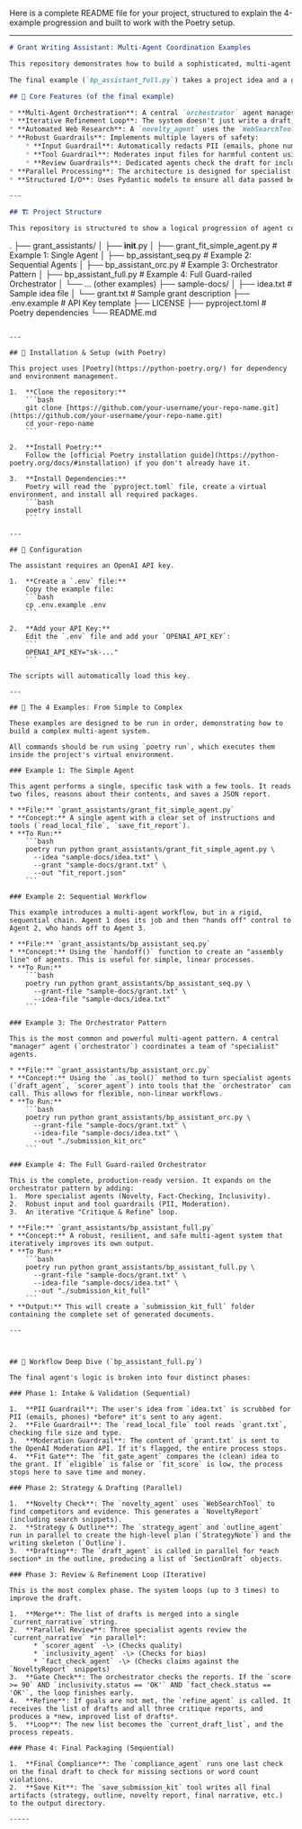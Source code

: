 Here is a complete README file for your project, structured to explain the 4-example progression and built to work with the Poetry setup.

-----

```md
# Grant Writing Assistant: Multi-Agent Coordination Examples

This repository demonstrates how to build a sophisticated, multi-agent system using the OpenAI Agents SDK. The project progressively builds from a single simple agent to a robust, multi-agent orchestrator that automates the grant writing process.

The final example (`bp_assistant_full.py`) takes a project idea and a grant description as input, and produces a complete "submission kit" folder with a draft narrative, strategic analysis, compliance reports, and more.

## 🚀 Core Features (of the final example)

* **Multi-Agent Orchestration**: A central `orchestrator` agent manages a team of specialist agents, each with a specific role (e.g., parsing, drafting, scoring, fact-checking).
* **Iterative Refinement Loop**: The system doesn't just write a draft; it critiques, fact-checks, and refines it in a loop until quality and safety standards are met.
* **Automated Web Research**: A `novelty_agent` uses the `WebSearchTool` to research the competitive landscape and assess the idea's novelty.
* **Robust Guardrails**: Implements multiple layers of safety:
    * **Input Guardrail**: Automatically redacts PII (emails, phone numbers) from the user's idea file.
    * **Tool Guardrail**: Moderates input files for harmful content using the OpenAI Moderation API and checks for file size limits.
    * **Review Guardrails**: Dedicated agents check the draft for inclusivity, bias, and factual accuracy.
* **Parallel Processing**: The architecture is designed for specialist agents (like drafting and review) to be run in parallel, speeding up the process.
* **Structured I/O**: Uses Pydantic models to ensure all data passed between agents is structured, validated, and reliable.

---

## 🏗️ Project Structure

This repository is structured to show a logical progression of agent complexity.

```

.
├── grant\_assistants/
│   ├── **init**.py
│   ├── grant\_fit\_simple\_agent.py   \# Example 1: Single Agent
│   ├── bp\_assistant\_seq.py         \# Example 2: Sequential Agents
│   ├── bp\_assistant\_orc.py         \# Example 3: Orchestrator Pattern
│   ├── bp\_assistant\_full.py        \# Example 4: Full Guard-railed Orchestrator
│   └── ... (other examples)
├── sample-docs/
│   ├── idea.txt                    \# Sample idea file
│   └── grant.txt                   \# Sample grant description
├── .env.example                    \# API Key template
├── LICENSE
├── pyproject.toml                  \# Poetry dependencies
└── README.md

````

---

## 🔧 Installation & Setup (with Poetry)

This project uses [Poetry](https://python-poetry.org/) for dependency and environment management.

1.  **Clone the repository:**
    ```bash
    git clone [https://github.com/your-username/your-repo-name.git](https://github.com/your-username/your-repo-name.git)
    cd your-repo-name
    ```

2.  **Install Poetry:**
    Follow the [official Poetry installation guide](https://python-poetry.org/docs/#installation) if you don't already have it.

3.  **Install Dependencies:**
    Poetry will read the `pyproject.toml` file, create a virtual environment, and install all required packages.
    ```bash
    poetry install
    ```

---

## 🔑 Configuration

The assistant requires an OpenAI API key.

1.  **Create a `.env` file:**
    Copy the example file:
    ```bash
    cp .env.example .env
    ```

2.  **Add your API Key:**
    Edit the `.env` file and add your `OPENAI_API_KEY`:
    ```
    OPENAI_API_KEY="sk-..."
    ```

The scripts will automatically load this key.

---

## 🚀 The 4 Examples: From Simple to Complex

These examples are designed to be run in order, demonstrating how to build a complex multi-agent system.

All commands should be run using `poetry run`, which executes them inside the project's virtual environment.

### Example 1: The Simple Agent

This agent performs a single, specific task with a few tools. It reads two files, reasons about their contents, and saves a JSON report.

* **File:** `grant_assistants/grant_fit_simple_agent.py`
* **Concept:** A single agent with a clear set of instructions and tools (`read_local_file`, `save_fit_report`).
* **To Run:**
    ```bash
    poetry run python grant_assistants/grant_fit_simple_agent.py \
      --idea "sample-docs/idea.txt" \
      --grant "sample-docs/grant.txt" \
      --out "fit_report.json"
    ```

### Example 2: Sequential Workflow

This example introduces a multi-agent workflow, but in a rigid, sequential chain. Agent 1 does its job and then "hands off" control to Agent 2, who hands off to Agent 3.

* **File:** `grant_assistants/bp_assistant_seq.py`
* **Concept:** Using the `handoff()` function to create an "assembly line" of agents. This is useful for simple, linear processes.
* **To Run:**
    ```bash
    poetry run python grant_assistants/bp_assistant_seq.py \
      --grant-file "sample-docs/grant.txt" \
      --idea-file "sample-docs/idea.txt"
    ```

### Example 3: The Orchestrator Pattern

This is the most common and powerful multi-agent pattern. A central "manager" agent (`orchestrator`) coordinates a team of "specialist" agents.

* **File:** `grant_assistants/bp_assistant_orc.py`
* **Concept:** Using the `.as_tool()` method to turn specialist agents (`draft_agent`, `scorer_agent`) into tools that the `orchestrator` can call. This allows for flexible, non-linear workflows.
* **To Run:**
    ```bash
    poetry run python grant_assistants/bp_assistant_orc.py \
      --grant-file "sample-docs/grant.txt" \
      --idea-file "sample-docs/idea.txt" \
      --out "./submission_kit_orc"
    ```

### Example 4: The Full Guard-railed Orchestrator

This is the complete, production-ready version. It expands on the orchestrator pattern by adding:
1.  More specialist agents (Novelty, Fact-Checking, Inclusivity).
2.  Robust input and tool guardrails (PII, Moderation).
3.  An iterative "Critique & Refine" loop.

* **File:** `grant_assistants/bp_assistant_full.py`
* **Concept:** A robust, resilient, and safe multi-agent system that iteratively improves its own output.
* **To Run:**
    ```bash
    poetry run python grant_assistants/bp_assistant_full.py \
      --grant-file "sample-docs/grant.txt" \
      --idea-file "sample-docs/idea.txt" \
      --out "./submission_kit_full"
    ```
* **Output:** This will create a `submission_kit_full` folder containing the complete set of generated documents.

---



## 🌊 Workflow Deep Dive (`bp_assistant_full.py`)

The final agent's logic is broken into four distinct phases:

### Phase 1: Intake & Validation (Sequential)

1.  **PII Guardrail**: The user's idea from `idea.txt` is scrubbed for PII (emails, phones) *before* it's sent to any agent.
2.  **File Guardrail**: The `read_local_file` tool reads `grant.txt`, checking file size and type.
3.  **Moderation Guardrail**: The content of `grant.txt` is sent to the OpenAI Moderation API. If it's flagged, the entire process stops.
4.  **Fit Gate**: The `fit_gate_agent` compares the (clean) idea to the grant. If `eligible` is false or `fit_score` is low, the process stops here to save time and money.

### Phase 2: Strategy & Drafting (Parallel)

1.  **Novelty Check**: The `novelty_agent` uses `WebSearchTool` to find competitors and evidence. This generates a `NoveltyReport` (including search snippets).
2.  **Strategy & Outline**: The `strategy_agent` and `outline_agent` run in parallel to create the high-level plan (`StrategyNote`) and the writing skeleton (`Outline`).
3.  **Drafting**: The `draft_agent` is called in parallel for *each section* in the outline, producing a list of `SectionDraft` objects.

### Phase 3: Review & Refinement Loop (Iterative)

This is the most complex phase. The system loops (up to 3 times) to improve the draft.

1.  **Merge**: The list of drafts is merged into a single `current_narrative` string.
2.  **Parallel Review**: Three specialist agents review the `current_narrative` *in parallel*:
      * `scorer_agent` -\> (Checks quality)
      * `inclusivity_agent` -\> (Checks for bias)
      * `fact_check_agent` -\> (Checks claims against the `NoveltyReport` snippets)
3.  **Gate Check**: The orchestrator checks the reports. If the `score >= 90` AND `inclusivity.status == 'OK'` AND `fact_check.status == 'OK'`, the loop finishes early.
4.  **Refine**: If goals are not met, the `refine_agent` is called. It receives the list of drafts and all three critique reports, and produces a *new, improved list of drafts*.
5.  **Loop**: The new list becomes the `current_draft_list`, and the process repeats.

### Phase 4: Final Packaging (Sequential)

1.  **Final Compliance**: The `compliance_agent` runs one last check on the final draft to check for missing sections or word count violations.
2.  **Save Kit**: The `save_submission_kit` tool writes all final artifacts (strategy, outline, novelty report, final narrative, etc.) to the output directory.

-----

